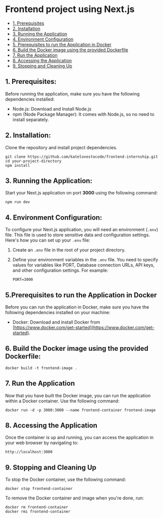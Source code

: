 # Frontend project using Next.js

- [1. Prerequisites](#1-prerequisites)
- [2. Installation ](#2-installation)
- [3. Running the Application](#3-running-the-application)
- [4. Environment Configuration](#4-environment-configuration)
- [5. Prerequisites to run the Application in Docker](#5-prerequisites-to-run-the-application-in-docker)
- [6. Build the Docker image using the provided Dockerfile](#6-build-the-docker-image-using-the-provided-dockerfile)
- [7. Run the Application](#7-run-the-application)
- [8. Accessing the Application](#8-accessing-the-application)
- [9. Stopping and Cleaning Up](#9-stopping-and-cleaning-up)

## 1. Prerequisites:

Before running the application, make sure you have the following dependencies installed:

- Node.js: Download and Install Node.js
- npm (Node Package Manager): It comes with Node.js, so no need to install separately.

## 2. Installation:

Clone the repository and install project dependencies.

```
git clone https://github.com/katelovestocode/frontend-internship.git
cd your-project-directory
npm install
```

## 3. Running the Application:

Start your Next.js application on port **3000** using the following command:

```
npm run dev
```

## 4. Environment Configuration:

To configure your Next.js application, you will need an environment (`.env`) file. This file is used to store sensitive data and configuration settings. Here's how you can set up your `.env` file:

1. Create an `.env` file in the root of your project directory.

2. Define your environment variables in the `.env` file. You need to specify values for variables like PORT, Database connection URLs, API keys, and other configuration settings. For example:

   ```env
   PORT=3000
   ```

## 5.Prerequisites to run the Application in Docker

Before you can run the application in Docker, make sure you have the following dependencies installed on your machine:

- Docker: Download and install Docker from [https://www.docker.com/get-started](https://www.docker.com/get-started).

## 6. Build the Docker image using the provided Dockerfile:

```
docker build -t frontend-image .
```

## 7. Run the Application

Now that you have built the Docker image, you can run the application within a Docker container. Use the following command:

```
docker run -d -p 3000:3000 --name frontend-container frontend-image
```

## 8. Accessing the Application

Once the container is up and running, you can access the application in your web browser by navigating to:

```
http://localhost:3000
```

## 9. Stopping and Cleaning Up

To stop the Docker container, use the following command:

```
docker stop frontend-container
```

To remove the Docker container and image when you're done, run:

```
docker rm frontend-container
docker rmi frontend-container
```
